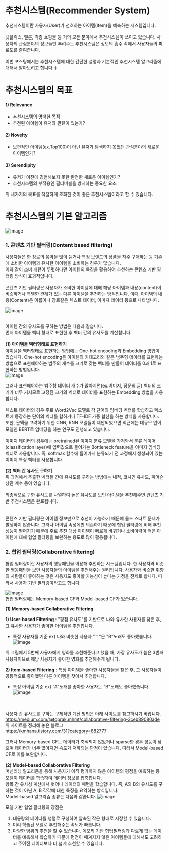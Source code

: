 # 추천시스템(Recommender System)

추천시스템이란 사용자(User)가 선호하는 아이템(Item)을 예측하는 시스템입니다.\
\
넷플릭스, 멜론, 각종 쇼핑몰 등 거의 모든 분야에서 추천시스템이 쓰이고 있습니다. 
사용자의 관심분야의 정보들만 추려주는 추천시스템은 정보의 홍수 속에서 사용자들의 피로도를 줄여줍니다.\
\
이번 포스팅에서는 추천시스템에 대한 간단한 설명과 기본적인 추천시스템 알고리즘에 대해서 알아보려고 합니다 :)      


# 추천시스템의 목표

#### **1) Relevance**
- 추천시스템의 명백한 목적
- 추천된 아이템이 유저와 관련이 있는가?

#### **2) Novelty**
- 보편적인 아이템(ex.Top100)이 아닌 유저가 탐색하지 못했던 관심분야의 새로운 아이템인가?

#### **3) Serendipity**
- 유저가 이전에 경험해보지 못한 완전한 새로운 아이템인가?
- 추천시스템의 부작용인 필터버블을 방지하는 중요한 요소

위 세가지의 목표를 적절하게 조화한 것이 좋은 추천시스템이라고 할 수 있습니다.


# 추천시스템의 기본 알고리즘
![image](https://github.com/DEVOCEAN-YOUNG-DEVSHIP/recsys-study/assets/98035735/e8258529-9e21-4c43-98f1-01b0f8534909)

### 1. 콘텐츠 기반 필터링(Content based filtering)

사용자들은 한 장르의 음악을 많이 듣거나 특정 브랜드의 상품을 자주 구매하는 등 기존에 소비한 아이템과 유사한 아이템을 소비하는 경우가 많습니다.\
이와 같이 소비 패턴이 뚜렷하다면 아이템의 특징을 활용하여 추천하는 콘텐츠 기반 필터링 방식이 효과적입니다.\
\
콘텐츠 기반 필터링은 사용자가 소비한 아이템에 대해 해당 아이템과 내용(content)이 비슷하거나 특별한 관계가 있는 다른 아이템을 추천하는 방식입니다. 이때, 아이템의 내용(Content)은 이름이나 장르같은 텍스트 데이터, 이미지 데이터 등으로 나타냅니다.

![image](https://github.com/DEVOCEAN-YOUNG-DEVSHIP/recsys-study/assets/98035735/25badad5-f939-4abb-a9c6-548d8f31dbe2)

\
아이템 간의 유사도를 구하는 방법은 다음과 같습니다.\
먼저 아이템을 벡터 형태로 표현한 후 벡터 간의 유사도를 계산합니다.\
\
**(1) 아이템을 벡터형태로 표현하기** \
아이템을 벡터형태로 표현하는 방법에는 One-hot encoding과 Embedding 방법이 있습니다.
    One-hot encoding은 아이템의 카테고리와 같은 범주형 데이터를 표현하는 방법으로 표현해야하는 범주의 개수를 크기로 갖는 벡터를 만들어 데이터를 0과 1로 표현하는 방법입니다.\
    ![image](https://github.com/DEVOCEAN-YOUNG-DEVSHIP/recsys-study/assets/98035735/e305e8cd-b35b-440b-ad7f-6bb3d3ef5f6e)

그러나 표현해야하는 범주형 데이터 개수가 많아지면(ex.이미지, 장문의 글) 벡터의 크기가 너무 커지므로 고정된 크기의 벡터로 데이터를 표현하는 Embedding 방법을 사용합니다.\
    \
텍스트 데이터의 경우 주로 Word2Vec 모델로 각 단어의 임베딩 벡터를 학습하고 텍스트에 등장하는 단어의 벡터를 합하거나 TF-IDF 가중 합산을 하는 방식을 사용합니다. 또한, 문맥을 고려하기 위한 CNN, RNN 모델들이 제안되었으면 최근에는 대규모 언어모델인 BERT로 임베딩을 하는 연구도 진행되고 있습니다.\
    \
이미지 데이터의 경우에는 pretrained된 이미지 분류 모델을 가져와서 분류 레이어(classification layer)에 입력값으로 들어가는 Bottleneck feature을 이미지 임베딩 벡터로 사용합니다. 즉, softmax 함수에 들어가서 분류되기 전 과정에서 생성되어 있는 이미지 특징 벡터를 사용합니다.

**(2) 벡터 간 유사도 구하기** \
위 과정에서 추출한 벡터들 간에 유사도를 구하는 방법에는 내적, 코사인 유사도, 피어슨 상관 계수 등이 있습니다.\
\
최종적으로 구한 유사도를 나열하여 높은 유사도를 보인 아이템을 추천해주면 컨텐츠 기반 추천시스템은 완료됩니다.\
\
\
콘텐츠 기반 필터링은 아이템 정보만으로 추천이 가능하기 때문에 콜드 스타트 문제가 발생하지 않습니다. 그러나 아이템 속성에만 의존하기 때문에 협업 필터링에 비해 추천 성능이 떨어지기 때문에 주로 추천 대상 아이템이 빠르게 바뀌거나 소비이력이 적은 아이템에 대해 협업 필터링을 보완하는 용도로 많이 활용됩니다.


### 2. 협업 필터링(Collaborative filtering)

협업 필터링이란 사용자의 행동패턴을 이용해 추천하는 시스템입니다. 한 사용자와 비슷한 행동패턴을 보인 사용자들의 아이템을 추천해주는 원리입니다. 사용자와 비슷한 취향의 사람들이 좋아하는 것은 사용자도 좋아할 가능성이 높다는 가정을 전제로 합니다. 따라서 사용자 기반 필터링이라고도 합니다.


![image](https://github.com/DEVOCEAN-YOUNG-DEVSHIP/recsys-study/assets/98035735/db1d4f53-cc2c-4509-8133-256b0e8d458b)
\
협업 필터링에는 Memory-based CF와 Model-based CF가 있습니다.

**(1) Memory-based Collaborative Filtering** 

**1) User-based Filtering**
: "평점 유사도"를 기반으로 나와 유사한 사용자를 찾은 후, 그 유사한 사용자가 좋아한 아이템을 추천합니다.
- 특정 사용자를 기준
ex) 나와 비슷한 사용자 "ㄱ"은 "B"노래도 좋아했습니다.
![image](https://github.com/DEVOCEAN-YOUNG-DEVSHIP/recsys-study/assets/98035735/33b1eb8a-d4a0-420e-86c6-78798cdfb3f0)

위 그림에서 5번째 사용자에게 영화를 추천해준다고 했을 때, 가장 유사도가 높은 3번째 사용자이므로 해당 사용자가 좋아한 영화를 추천해주게 됩니다.

**2) Item-based Filtering**
: 특정 아이템을 좋아한 사용자들을 찾은 후, 그 사용자들이 공통적으로 좋아했던 다른 아이템을 찾아서 추천합니다.
- 특정 아이템 기준
ex) "A"노래를 좋아한 사용자는 "B"노래도 좋아했습니다.
![image](https://github.com/DEVOCEAN-YOUNG-DEVSHIP/recsys-study/assets/98035735/eb360085-d94b-4827-9df0-a5bfcb0965e2)

\
\
사용자 간 유사도를 구하는 구체적인 계산 방법은 아래 사이트를 참고하시기 바랍니다.\
https://medium.com/@toprak.mhmt/collaborative-filtering-3ceb89080ade \
위 사이트를 정리해 놓은 블로그\
https://kmhana.tistory.com/31?category=882777



그러나 Memory-based CF는 데이터가 축적되지 않았거나 sparse한 경우 성능이 낮으며 데이터가 너무 많아지면 속도가 저하되는 단점이 있습니다. 따라서 Model-based CF로 이를 보완합니다.\
\
**(2) Model-based Collaborative Filtering** \
머신러닝 알고리즘을 통해 사용자가 아직 평가하지 않은 아이템의 평점을 예측하는 등 모델이 데이터를 학습하여 데이터 정보를 압축합니다.\
항목 간 유사성 계산에서 벗어나 데이터의 패턴을 학습합니다. 즉, A와 B의 유사도를 구하는 것이 아닌 A, B 각각에 대한 특징을 요약하는 방식입니다.\
Model-based 알고리즘 종류는 다음과 같습니다.
![image](https://github.com/DEVOCEAN-YOUNG-DEVSHIP/recsys-study/assets/98035735/545b9fde-066a-4af3-ba7b-59ae29449be3)

모델 기반 협업 필터링의 장점은
1. 대용량의 데이터를 행렬로 구성하여 압축된 작은 형태로 저장할 수 있습니다.
2. 미리 학습된 모델로 추천해주는 속도가 빠릅니다.
3. 다양한 범위의 추천을 할 수 있습니다.
   메모리 기반 협업필터링과 다르게 없는 데이터를 예측해서 학습하기 때문에 평점이 매겨지지 않은 아이템들에 대해서도 고려하고 주어진 데이터보다 더 넓게 추천할 수 있습니다.
